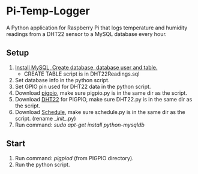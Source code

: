 # Pi-Temp-Logger #
A Python application for Raspberry Pi that logs temperature and humidity readings from a DHT22 sensor to a MySQL database every hour.

## Setup ##
1. [Install MySQL, Create database, database user and table.] 
	- CREATE TABLE script is in DHT22Readings.sql 
2. Set database info in the python script.
3. Set GPIO pin used for DHT22 data in the python script.
4. Download [pigpio], make sure pigpio.py is in the same dir as the script.
5. Download [DHT22] for PIGPIO, make sure DHT22.py is in the same dir as the script. 
6. Download [Schedule], make sure schedule.py is in the same dir as the script. (rename \__init\__.py)
7. Run command: *sudo apt-get install python-mysqldb*

## Start ##
1. Run command: *pigpiod* (from PIGPIO directory).
2. Run the python script.

[Install MySQL, Create database, database user and table.]: http://www.raspipress.com/2014/06/tutorial-install-mysql-server-on-raspbian/
[pigpio]: http://abyz.co.uk/rpi/pigpio/download.html
[DHT22]: http://abyz.co.uk/rpi/pigpio/examples.html
[Schedule]: https://github.com/dbader/schedule
